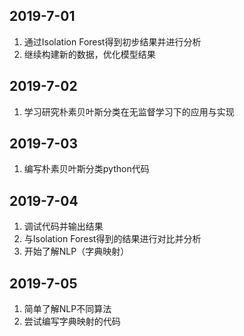 ## 2019-7-01

1. 通过Isolation Forest得到初步结果并进行分析
2. 继续构建新的数据，优化模型结果

## 2019-7-02

1. 学习研究朴素贝叶斯分类在无监督学习下的应用与实现

## 2019-7-03

1. 编写朴素贝叶斯分类python代码

## 2019-7-04

1. 调试代码并输出结果
2. 与Isolation Forest得到的结果进行对比并分析
3. 开始了解NLP（字典映射）

## 2019-7-05

1. 简单了解NLP不同算法
2. 尝试编写字典映射的代码